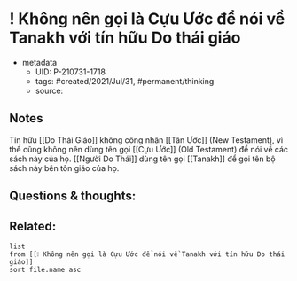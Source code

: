 ---
---

# ! Không nên gọi là Cựu Ước để nói về Tanakh với tín hữu Do thái giáo

- metadata
	- UID: P-210731-1718
	- tags: #created/2021/Jul/31, #permanent/thinking  
	- source: 

## Notes
Tín hữu [[Do Thái Giáo]] không công nhận [[Tân Ước]] (New Testament), vì thế cũng không nên dùng tên gọi [[Cựu Ước]] (Old Testament) để nói về các sách này của họ. [[Người Do Thái]] dùng tên gọi [[Tanakh]] để gọi tên bộ sách này bên tôn giáo của họ.

## Questions & thoughts:

## Related:
```dataview
list
from [[❕ Không nên gọi là Cựu Ước để nói về Tanakh với tín hữu Do thái giáo]]
sort file.name asc
```
